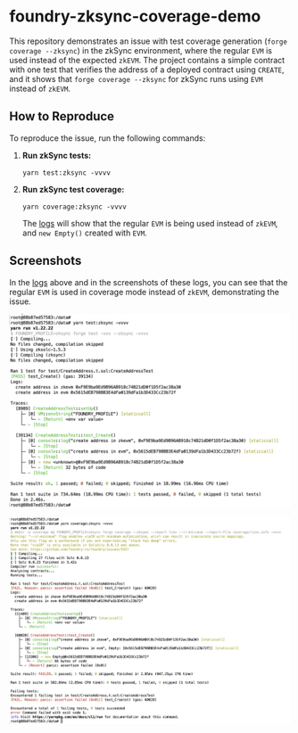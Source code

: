 # foundry-zksync-coverage-demo

This repository demonstrates an issue with test coverage generation (`forge coverage --zksync`) in the zkSync environment, where the regular `EVM` is used instead of the expected `zkEVM`.
The project contains a simple contract with one test that verifies the address of a deployed contract using `CREATE`, and it shows that `forge coverage --zksync` for zkSync runs using `EVM` instead of `zkEVM`.

## How to Reproduce

To reproduce the issue, run the following commands:

1. **Run zkSync tests:**
   ```
   yarn test:zksync -vvvv
   ```
2. **Run zkSync test coverage:**
   ```
   yarn coverage:zksync -vvvv
   ```
   The [logs](./logs.txt) will show that the regular `EVM` is being used instead of `zkEVM`, and `new Empty()` created with `EVM`.
   
## Screenshots

In the [logs](./logs.txt) above and in the screenshots of these logs, you can see that the regular `EVM` is used in coverage mode instead of `zkEVM`, demonstrating the issue.

![zkSync Tests](./screenshot-test.png)

![zkSync Coverage](./screenshot-coverage.png)
